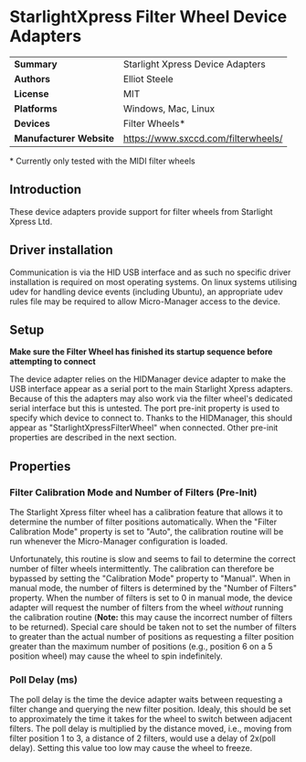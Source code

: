 # StarlightXpress Filter Wheel Device Adapters
|                                |                                     |
| ------------------------------ | ----------------------------------- |
| **Summary**                    | Starlight Xpress Device Adapters    |
| **Authors**                    | Elliot Steele                       |
| **License**                    | MIT                                 |
| **Platforms**                  | Windows, Mac, Linux                 |
| **Devices**                    | Filter Wheels*                      |
| **Manufacturer Website**       | https://www.sxccd.com/filterwheels/ |

\* Currently only tested with the MIDI filter wheels

## Introduction
These device adapters provide support for filter wheels from Starlight Xpress Ltd.

## Driver installation 
Communication is via the HID USB interface and as such no specific driver installation is required on most operating systems. On linux systems utilising udev for handling device events (including Ubuntu), an appropriate udev rules file may be required to allow Micro-Manager access to the device.

## Setup
**Make sure the Filter Wheel has finished its startup sequence before attempting to connect**

The device adapter relies on the HIDManager device adapter to make the USB interface appear as a serial port to the main Starlight Xpress adapters. Because of this the adapters may also work via the filter wheel's dedicated serial interface but this is untested. The port pre-init property is used to specify which device to connect to. Thanks to the HIDManager, this should appear as "StarlightXpressFilterWheel" when connected. Other pre-init properties are described in the next section.

## Properties
### Filter Calibration Mode and Number of Filters (Pre-Init)
The Starlight Xpress filter wheel has a calibration feature that allows it to determine the number of filter positions automatically. When the "Filter Calibration Mode" property is set to "Auto", the calibration routine will be run whenever the Micro-Manager configuration is loaded. 

Unfortunately, this routine is slow and seems to fail to determine the correct number of filter wheels intermittently. The calibration can therefore be bypassed by setting the "Calibration Mode" property to "Manual". When in manual mode, the number of filters is determined by the "Number of Filters" property. When the number of filters is set to 0 in manual mode, the device adapter will request the number of filters from the wheel *without* running the calibration routine (**Note:** this may cause the incorrect number of filters to be returned). Special care should be taken not to set the number of filters to greater than the actual number of positions as requesting a filter position greater than the maximum number of positions (e.g., position 6 on a 5 position wheel) may cause the wheel to spin indefinitely.

### Poll Delay (ms)
The poll delay is the time the device adapter waits between requesting a filter change and querying the new filter position. Idealy, this should be set to approximately the time it takes for the wheel to switch between adjacent filters. The poll delay is multiplied by the distance moved, i.e., moving from filter position 1 to 3, a distance of 2 filters, would use a delay of 2x(poll delay). Setting this value too low may cause the wheel to freeze.